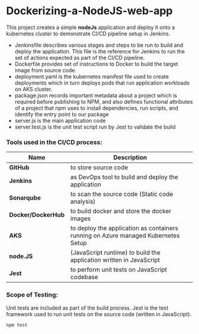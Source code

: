 # Dockerizing-a-NodeJS-web-app

This project creates a simple **nodeJs** application and deploy it onto a kubernetes cluster to demonstrate CI/CD pipeline setup in Jenkins. 

- Jenkinsfile describes various stages and steps to be run to build and deploy the application. This file is the reference for Jenkins to run the set of actions expected as part of the CI/CD pipeline.
- Dockerfile provides set of instructions to Docker to build the target image from source code.
- deployment.yaml is the kubernetes manifest file used to create deployments which in turn deploys pods that run application workloads on AKS cluster.
- package.json records important metadata about a project which is required before publishing to NPM, and also defines functional attributes of a project that npm uses to install dependencies, run scripts, and identify the entry point to our package
- server.js is the main application code
- server.test.js is the unit test script run by Jest to validate the build


### Tools used in the CI/CD process:

| Name | Description |
| - | - |
| **GitHub** | to store source code |
| **Jenkins** | as DevOps tool to build and deploy the application |
| **Sonarqube** | to scan the source code (Static code analysis) |
| **Docker/DockerHub** | to build docker and store the docker images |
| **AKS** | to deploy the application as containers running on Azure managed Kubernetes Setup |
| **node.JS** | (JavaScript runtime) to build the application written in JavaScript |
| **Jest** | to perform unit tests on JavaScript codebase |

### Scope of Testing:

Unit tests are included as part of the build process. Jest is the test framework used to run unit tests on the source code (written in JavaScript). 

```
npm test
```



